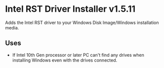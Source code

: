 # Intel RST Driver Installer v1.5.11
Adds the Intel RST driver to your Windows Disk Image/Windows installation media.

## Uses
- If Intel 10th Gen processor or later PC can't find any drives when installing Windows even with the drives connected.

